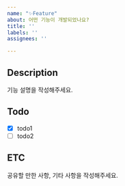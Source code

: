 ```yaml
---
name: "✨Feature"
about: 어떤 기능이 개발되었나요?
title: ''
labels: ''
assignees: ''

---
```


## Description
기능 설명을 작성해주세요.

## Todo
- [x] todo1
- [ ] todo2

## ETC
 공유할 만한 사항, 기타 사항을 작성해주세요.
